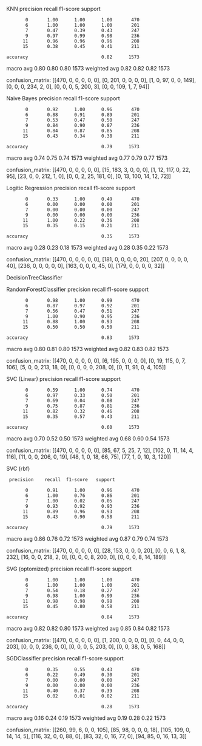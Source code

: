KNN
       precision    recall  f1-score   support

           0       1.00      1.00      1.00       470
           6       1.00      1.00      1.00       201
           7       0.47      0.39      0.43       247
           9       0.97      0.99      0.98       236
          11       0.96      0.96      0.96       208
          15       0.38      0.45      0.41       211

    accuracy                           0.82      1573
   macro avg       0.80      0.80      0.80      1573
weighted avg       0.82      0.82      0.82      1573

confusion_matrix: [[470, 0, 0, 0, 0, 0], [0, 201, 0, 0, 0, 0], [1, 0, 97, 0, 0, 149], [0, 0, 0, 234, 2, 0], [0, 0, 0, 5, 200, 3], [0, 0, 109, 1, 7, 94]]

Naive Bayes
           precision    recall  f1-score   support

           0       0.92      1.00      0.96       470
           6       0.88      0.91      0.89       201
           7       0.53      0.47      0.50       247
           9       0.84      0.90      0.87       236
          11       0.84      0.87      0.85       208
          15       0.43      0.34      0.38       211

    accuracy                           0.79      1573
   macro avg       0.74      0.75      0.74      1573
weighted avg       0.77      0.79      0.77      1573

confusion_matrix: [[470, 0, 0, 0, 0, 0], [15, 183, 3, 0, 0, 0], [1, 12, 117, 0, 22, 95], [23, 0, 0, 212, 1, 0], [0, 0, 2, 25, 181, 0], [0, 13, 100, 14, 12, 72]]

Logitic Regression
          precision    recall  f1-score   support

           0       0.33      1.00      0.49       470
           6       0.00      0.00      0.00       201
           7       0.00      0.00      0.00       247
           9       0.00      0.00      0.00       236
          11       1.00      0.22      0.36       208
          15       0.35      0.15      0.21       211

    accuracy                           0.35      1573
   macro avg       0.28      0.23      0.18      1573
weighted avg       0.28      0.35      0.22      1573

confusion_matrix: [[470, 0, 0, 0, 0, 0], [181, 0, 0, 0, 0, 20], [207, 0, 0, 0, 0, 40], [236, 0, 0, 0, 0, 0], [163, 0, 0, 0, 45, 0], [179, 0, 0, 0, 0, 32]]

DecisionTreeClassifier

RandomForestClassifier
           precision    recall  f1-score   support

           0       0.98      1.00      0.99       470
           6       0.87      0.97      0.92       201
           7       0.56      0.47      0.51       247
           9       1.00      0.90      0.95       236
          11       0.88      1.00      0.93       208
          15       0.50      0.50      0.50       211

    accuracy                           0.83      1573
   macro avg       0.80      0.81      0.80      1573
weighted avg       0.82      0.83      0.82      1573

confusion_matrix: [[470, 0, 0, 0, 0, 0], [6, 195, 0, 0, 0, 0], [0, 19, 115, 0, 7, 106], [5, 0, 0, 213, 18, 0], [0, 0, 0, 0, 208, 0], [0, 11, 91, 0, 4, 105]]


SVC (Linear)
           precision    recall  f1-score   support

           0       0.59      1.00      0.74       470
           6       0.97      0.33      0.50       201
           7       0.69      0.04      0.08       247
           9       0.75      0.87      0.81       236
          11       0.82      0.32      0.46       208
          15       0.35      0.57      0.43       211

    accuracy                           0.60      1573
   macro avg       0.70      0.52      0.50      1573
weighted avg       0.68      0.60      0.54      1573

confusion_matrix: [[470, 0, 0, 0, 0, 0], [85, 67, 5, 25, 7, 12], [102, 0, 11, 14, 4, 116], [11, 0, 0, 206, 0, 19], [48, 1, 0, 18, 66, 75], [77, 1, 0, 10, 3, 120]]

SVC (rbf)

     precision    recall  f1-score   support

           0       0.91      1.00      0.96       470
           6       1.00      0.76      0.86       201
           7       1.00      0.02      0.05       247
           9       0.93      0.92      0.93       236
          11       0.89      0.96      0.93       208
          15       0.43      0.90      0.58       211

    accuracy                           0.79      1573
   macro avg       0.86      0.76      0.72      1573
weighted avg       0.87      0.79      0.74      1573

confusion_matrix: [[470, 0, 0, 0, 0, 0], [28, 153, 0, 0, 0, 20], [0, 0, 6, 1, 8, 232], [16, 0, 0, 218, 2, 0], [0, 0, 0, 8, 200, 0], [0, 0, 0, 8, 14, 189]]

SVG (optomized)
         precision    recall  f1-score   support

           0       1.00      1.00      1.00       470
           6       1.00      1.00      1.00       201
           7       0.54      0.18      0.27       247
           9       0.98      1.00      0.99       236
          11       0.98      0.98      0.98       208
          15       0.45      0.80      0.58       211

    accuracy                           0.84      1573
   macro avg       0.82      0.82      0.80      1573
weighted avg       0.85      0.84      0.82      1573

confusion_matrix: [[470, 0, 0, 0, 0, 0], [1, 200, 0, 0, 0, 0], [0, 0, 44, 0, 0, 203], [0, 0, 0, 236, 0, 0], [0, 0, 0, 5, 203, 0], [0, 0, 38, 0, 5, 168]]


SGDClassifier
          precision    recall  f1-score   support

           0       0.35      0.55      0.43       470
           6       0.22      0.49      0.30       201
           7       0.00      0.00      0.00       247
           9       0.00      0.00      0.00       236
          11       0.40      0.37      0.39       208
          15       0.02      0.01      0.02       211

    accuracy                           0.28      1573
   macro avg       0.16      0.24      0.19      1573
weighted avg       0.19      0.28      0.22      1573

confusion_matrix: [[260, 99, 6, 0, 0, 105], [85, 98, 0, 0, 0, 18], [105, 109, 0, 14, 14, 5], [116, 32, 0, 0, 88, 0], [83, 32, 0, 16, 77, 0], [94, 85, 0, 16, 13, 3]]
